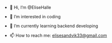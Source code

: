 - 👋 Hi, I’m @EliseHalle
- 👀 I’m interested in coding 
- 🌱 I’m currently learning backend developing

- 📫 How to reach me: elisesandvik33@gmail.com
  
<!---
EliseHalle/EliseHalle is a ✨ special ✨ repository because its `README.md` (this file) appears on your GitHub profile.
You can click the Preview link to take a look at your changes.
--->
